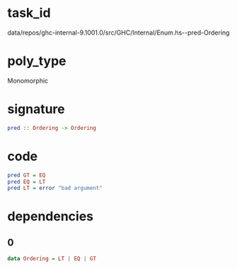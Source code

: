 
# task_id
data/repos/ghc-internal-9.1001.0/src/GHC/Internal/Enum.hs--pred-Ordering

# poly_type
Monomorphic


# signature
```haskell
pred :: Ordering -> Ordering
```  

# code
```haskell
pred GT = EQ
pred EQ = LT
pred LT = error "bad argument"
```

# dependencies
## 0
```haskell
data Ordering = LT | EQ | GT
```
